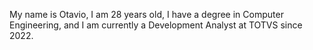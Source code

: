 My name is Otavio, I am 28 years old, I have a degree in Computer Engineering, and I am currently a Development Analyst at TOTVS since 2022.


